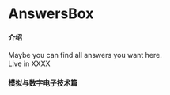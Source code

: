 # AnswersBox

#### 介绍
Maybe you can find all answers you want here.<br>
Live in XXXX

#### 模拟与数字电子技术篇
